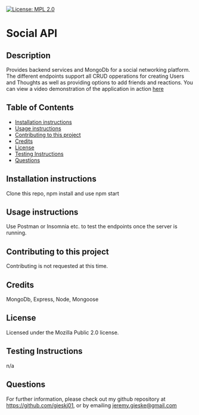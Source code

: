 
[![License: MPL 2.0](https://img.shields.io/badge/License-MPL_2.0-brightgreen.svg)](https://opensource.org/licenses/MPL-2.0)
# Social API

## Description
Provides backend services and MongoDb for a social networking platform. The different endpoints support all CRUD opperations for creating Users and Thoughts as well as providing options to add friends and reactions.
You can view a video demonstration of the application in action [here](https://drive.google.com/file/d/1v7Rc0GyW-gTcKZtVj_Ed4l5gzrDObfQx/view)

## Table of Contents
* [Installation instructions ](#Installation-instructions)
* [Usage instructions ](#Usage-instructions)
* [Contributing to this project ](#Contributing-to-this-project)
* [Credits](#Credits)
* [License](#License)
* [Testing Instructions](#Testing-Instructions)
* [Questions](#Questions)


## Installation instructions 
Clone this repo, npm install and use npm start

## Usage instructions 
Use Postman or Insomnia etc. to test the endpoints once the server is running.

## Contributing to this project
Contributing is not requested at this time.

## Credits
MongoDb, Express, Node, Mongoose

## License
Licensed under the Mozilla Public 2.0 license.

## Testing Instructions
n/a

## Questions
For further information, please check out my github repository at https://github.com/gieskj01, or by emailing [jeremy.gieske@gmail.com](mailto:jeremy.gieske@gmail.com)
